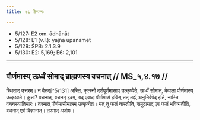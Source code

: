 ```yaml
---
title: ४६ टिप्पन्यः

---
```

- 5/127: E2 om. ādhānāt
- 5/128: E1 (v.l.): yajña upanamet
- 5/129: ŚPBr 2.1.3.9
- 5/130: E2: 5,169; E6: 2,101

____________________________________________


## पौर्णमास्य् ऊर्ध्वं सोमाद् ब्राह्मणस्य वचनात् // MS_५,४.१७ //

स्थिताद् उत्तरम्। न वैतद्[^5/131] अस्ति, कृत्स्नौ दर्शपूर्णमासाव् उत्कृष्येते, ऊर्ध्वं सोमात्, केवला पौर्णमास्य् उत्कृष्यते। कुतः? वचनात्, वचनम् इदम्, यद् एवादः पौर्णमासं हविस् तत् तर्ह्य् अनुनिर्वपेद् इति, नास्ति वचनस्यातिभारः। तस्मात् पौर्णमासीमात्रम् उत्कृष्येत। यत् तु फलं नास्तीति, समुदायाद् एव फलं भविष्यतीति, वचनाद् एवं विज्ञानात्। तस्माद् अदोषः।
